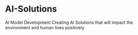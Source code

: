 # AI-Solutions
AI Model Development
Creating AI Solutions that will impact the environment and human lives positively
